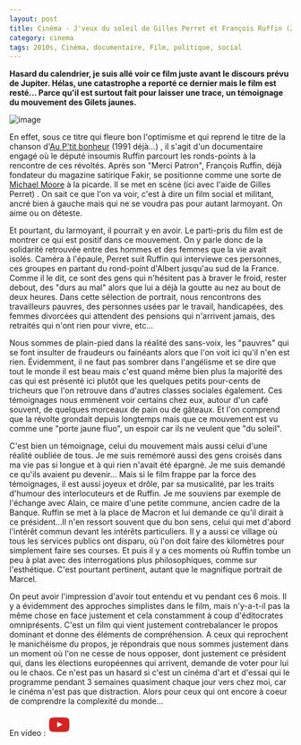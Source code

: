 ```yaml
---
layout: post
title: Cinéma - J'veux du soleil de Gilles Perret et François Ruffin (2019)
category: cinema
tags: 2010s, Cinéma, documentaire, Film, politique, social
---
```

**Hasard du calendrier, je suis allé voir ce film juste avant le discours prévu de Jupiter. Hélas, une catastrophe a reporté ce dernier mais le film est resté... Parce qu'il est surtout fait pour laisser une trace, un témoignage du mouvement des Gilets jaunes.**

![image](https://filedn.eu/llqi9IBxlYouGRXYG2xlROb/img/2019/jveudusoleil.jpg)

En effet, sous ce titre qui fleure bon l'optimisme et qui reprend le titre de la chanson d'<a href="https://fr.wikipedia.org/wiki/Au_p'tit_bonheur">Au P'tit bonheur</a> (1991 déjà...) , il s'agit d'un documentaire engagé où le député insoumis Ruffin parcourt les ronds-points à la rencontre de ces révoltés. Après son "Merci Patron", François Ruffin, déjà fondateur du magazine satirique Fakir, se positionne comme une sorte de <a href="https://fr.wikipedia.org/wiki/Michael_Moore">Michael Moore</a> à la picarde. Il se met en scène (ici avec l'aide de Gilles Perret) . On sait ce que l'on va voir, c'est à dire un film social et militant, ancré bien à gauche mais qui ne se voudra pas pour autant larmoyant. On aime ou on déteste.

Et pourtant, du larmoyant, il pourrait y en avoir. Le parti-pris du film est de montrer ce qui est positif dans ce mouvement. On y parle donc de la solidarité retrouvée entre des hommes et des femmes que la vie avait isolés. Caméra à l'épaule, Perret suit Ruffin qui interviewe ces personnes, ces groupes en partant du rond-point d'Albert jusqu'au sud de la France. Comme il le dit, ce sont des gens qui n'hésitent pas à braver le froid, rester debout, des "durs au mal" alors que lui a déjà la goutte au nez au bout de deux heures. Dans cette sélection de portrait, nous rencontrons des travailleurs pauvres, des personnes usées par le travail, handicapées, des femmes divorcées qui attendent des pensions qui n'arrivent jamais, des retraités qui n'ont rien pour vivre, etc...

Nous sommes de plain-pied dans la réalité des sans-voix, les "pauvres" qui se font insulter de fraudeurs ou fainéants alors que l'on voit ici qu'il n'en est rien. Évidemment, il ne faut pas sombrer dans l'angélisme et se dire que tout le monde il est beau mais c'est quand même bien plus la majorité des cas qui est présenté ici plutôt que les quelques petits pour-cents de tricheurs que l'on retrouve dans d'autres classes sociales également. Ces témoignages nous emmènent voir certains chez eux, autour d'un café souvent, de quelques morceaux de pain ou de gâteaux. Et l'on comprend que la révolte grondait depuis longtemps mais que ce mouvement est vu comme une "porte jaune fluo", un espoir car ils ne veulent que "du soleil".

C'est bien un témoignage, celui du mouvement mais aussi celui d'une réalité oubliée de tous. Je me suis remémoré aussi des gens croisés dans ma vie pas si longue et à qui rien n'avait été épargné. Je me suis demandé ce qu'ils avaient pu devenir... Mais si le film frappe par la force des témoignages, il est aussi joyeux et drôle, par sa musicalité, par les traits d'humour des interlocuteurs et de Ruffin. Je me souviens par exemple de l'échange avec Alain, ce maire d'une petite commune, ancien cadre de la Banque. Ruffin se met à la place de Macron et lui demande ce qu'il dirait à ce président...Il n'en ressort souvent que du bon sens, celui qui met d'abord l'intérêt commun devant les intérêts particuliers. Il y a aussi ce village où tous les services publics ont disparu, où l'on doit faire des kilomètres pour simplement faire ses courses. Et puis il y a ces moments où Ruffin tombe un peu à plat avec des interrogations plus philosophiques, comme sur l'esthétique. C'est pourtant pertinent, autant que le magnifique portrait de Marcel.

On peut avoir l'impression d'avoir tout entendu et vu pendant ces 6 mois. Il y a évidemment des approches simplistes dans le film, mais n'y-a-t-il pas la même chose en face justement et cela constamment à coup d'éditocrates omniprésents. C'est un film qui vient justement contrebalancer le propos dominant et donne des éléments de compréhension. A ceux qui reprochent le manichéisme du propos, je répondrais que nous sommes justement dans un moment où l'on ne cesse de nous opposer, dont justement ce président qui, dans les élections européennes qui arrivent, demande de voter pour lui ou le chaos. Ce n'est pas un hasard si c'est un cinéma d'art et d'essai qui le programme pendant 3 semaines quasiment chaque jour vers chez moi, car le cinéma n'est pas que distraction. Alors pour ceux qui ont encore à coeur de comprendre la complexité du monde...

En video : [![video](/images/youtube.png)](https://www.youtube.com/watch?v=jIMlyh8JjBk)


